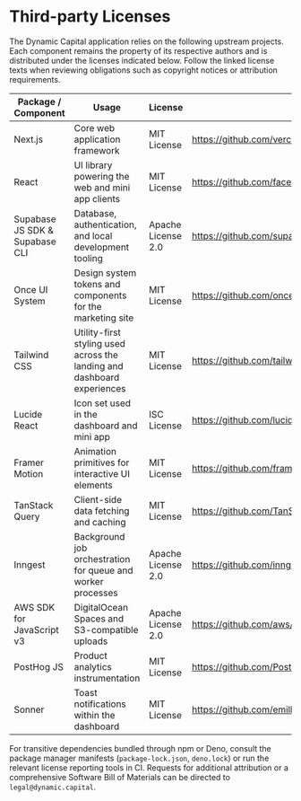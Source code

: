 # Third-party Licenses

The Dynamic Capital application relies on the following upstream projects. Each
component remains the property of its respective authors and is distributed
under the licenses indicated below. Follow the linked license texts when
reviewing obligations such as copyright notices or attribution requirements.

| Package / Component | Usage | License | Reference |
| --- | --- | --- | --- |
| Next.js | Core web application framework | MIT License | https://github.com/vercel/next.js/blob/canary/license.md |
| React | UI library powering the web and mini app clients | MIT License | https://github.com/facebook/react/blob/main/LICENSE |
| Supabase JS SDK & Supabase CLI | Database, authentication, and local development tooling | Apache License 2.0 | https://github.com/supabase/supabase/blob/master/LICENSE |
| Once UI System | Design system tokens and components for the marketing site | MIT License | https://github.com/once-ui/once-ui/blob/main/LICENSE |
| Tailwind CSS | Utility-first styling used across the landing and dashboard experiences | MIT License | https://github.com/tailwindlabs/tailwindcss/blob/master/LICENSE |
| Lucide React | Icon set used in the dashboard and mini app | ISC License | https://github.com/lucide-icons/lucide/blob/main/LICENSE |
| Framer Motion | Animation primitives for interactive UI elements | MIT License | https://github.com/framer/motion/blob/main/LICENSE |
| TanStack Query | Client-side data fetching and caching | MIT License | https://github.com/TanStack/query/blob/main/LICENSE |
| Inngest | Background job orchestration for queue and worker processes | Apache License 2.0 | https://github.com/inngest/inngest-js/blob/main/LICENSE |
| AWS SDK for JavaScript v3 | DigitalOcean Spaces and S3-compatible uploads | Apache License 2.0 | https://github.com/aws/aws-sdk-js-v3/blob/main/LICENSE |
| PostHog JS | Product analytics instrumentation | MIT License | https://github.com/PostHog/posthog-js/blob/master/LICENSE |
| Sonner | Toast notifications within the dashboard | MIT License | https://github.com/emilkowalski/sonner/blob/main/LICENSE |

For transitive dependencies bundled through npm or Deno, consult the package
manager manifests (`package-lock.json`, `deno.lock`) or run the relevant license
reporting tools in CI. Requests for additional attribution or a comprehensive
Software Bill of Materials can be directed to `legal@dynamic.capital`.

